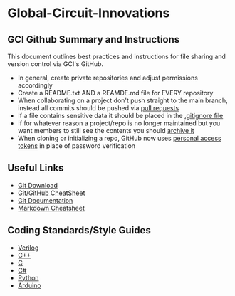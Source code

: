 # Global-Circuit-Innovations

## GCI Github Summary and Instructions

This document outlines best practices and instructions for file sharing and version control via GCI's GitHub.

 - In general, create private repositories and adjust permissions accordingly
 - Create a README.txt AND a REAMDE.md file for EVERY repository
 - When collaborating on a project don't push straight to the main branch, instead all commits should be pushed via <a href="https://docs.github.com/en/github/collaborating-with-pull-requests/proposing-changes-to-your-work-with-pull-requests/creating-a-pull-request" target="_blank">pull requests</a>
 - If a file contains sensitive data it should be placed in the [.gitignore file](https://git-scm.com/docs/gitignore)
 - If for whatever reason a project/repo is no longer maintained but you want members to still see the contents you should [archive it](https://docs.github.com/en/github/creating-cloning-and-archiving-repositories/archiving-a-github-repository)
 - When cloning or initializing a repo, GitHub now uses [personal access tokens](https://docs.github.com/en/github/authenticating-to-github/keeping-your-account-and-data-secure/creating-a-personal-access-token) in place of password verification
 
 ## Useful Links
 
 - [Git Download](https://git-scm.com/downloads)
 - [Git/GitHub CheatSheet](https://training.github.com/downloads/github-git-cheat-sheet/)
 - [Git Documentation](https://git-scm.com/docs)
 - [Markdown Cheatsheet](https://www.markdownguide.org/cheat-sheet/)

## Coding Standards/Style Guides

 - [Verilog](https://people.ece.cornell.edu/land/courses/ece5760/Verilog/FreescaleVerilog.pdf)
 - [C++](https://isocpp.github.io/CppCoreGuidelines/CppCoreGuidelines)
 - [C](https://www.quinapalus.com/coding.html)
 - [C#](https://docs.microsoft.com/en-us/dotnet/csharp/fundamentals/coding-style/coding-conventions)
 - [Python](https://www.python.org/dev/peps/pep-0008/)
 - [Arduino](https://blog.wokwi.com/how-to-write-clean-arduino-code/)
